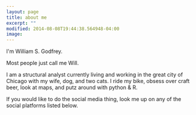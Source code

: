 ```yaml
---
layout: page
title: about me
excerpt: ""
modified: 2014-08-08T19:44:38.564948-04:00
image:
---
```


I'm William S. Godfrey.

Most people just call me Will.

I am a structural analyst currently living and working in the great city of Chicago with my wife, dog, and two cats. I ride my bike, obsess over craft beer, look at maps, and putz around with python &amp; R.

If you would like to do the social media thing, look me up on any of the social platforms listed below.